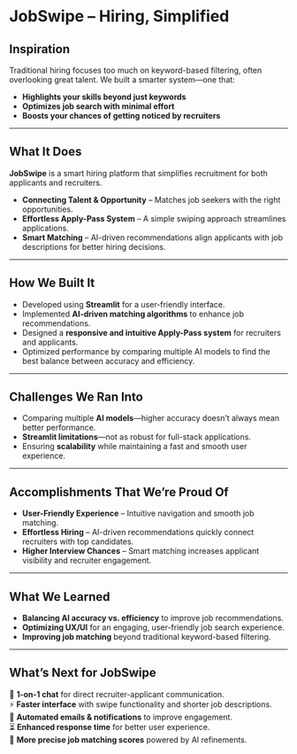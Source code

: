 # JobSwipe – Hiring, Simplified

## Inspiration  
Traditional hiring focuses too much on keyword-based filtering, often overlooking great talent. We built a smarter system—one that:  
- **Highlights your skills beyond just keywords**  
- **Optimizes job search with minimal effort**  
- **Boosts your chances of getting noticed by recruiters**  

---

## What It Does  
**JobSwipe** is a smart hiring platform that simplifies recruitment for both applicants and recruiters.  
- **Connecting Talent & Opportunity** – Matches job seekers with the right opportunities.  
- **Effortless Apply-Pass System** – A simple swiping approach streamlines applications.  
- **Smart Matching** – AI-driven recommendations align applicants with job descriptions for better hiring decisions.  

---

## How We Built It  
- Developed using **Streamlit** for a user-friendly interface.  
- Implemented **AI-driven matching algorithms** to enhance job recommendations.  
- Designed a **responsive and intuitive Apply-Pass system** for recruiters and applicants.  
- Optimized performance by comparing multiple AI models to find the best balance between accuracy and efficiency.  

---

## Challenges We Ran Into  
- Comparing multiple **AI models**—higher accuracy doesn’t always mean better performance.  
- **Streamlit limitations**—not as robust for full-stack applications.  
- Ensuring **scalability** while maintaining a fast and smooth user experience.  

---

## Accomplishments That We’re Proud Of  
- **User-Friendly Experience** – Intuitive navigation and smooth job matching.  
- **Effortless Hiring** – AI-driven recommendations quickly connect recruiters with top candidates.  
- **Higher Interview Chances** – Smart matching increases applicant visibility and recruiter engagement.  

---

## What We Learned  
- **Balancing AI accuracy vs. efficiency** to improve job recommendations.  
- **Optimizing UX/UI** for an engaging, user-friendly job search experience.  
- **Improving job matching** beyond traditional keyword-based filtering.  

---

## What’s Next for JobSwipe  
🚀 **1-on-1 chat** for direct recruiter-applicant communication.  
⚡ **Faster interface** with swipe functionality and shorter job descriptions.  
📩 **Automated emails & notifications** to improve engagement.  
⏳ **Enhanced response time** for better user experience.  
🎯 **More precise job matching scores** powered by AI refinements.
